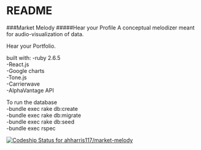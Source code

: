# README
###Market Melody
#####Hear your Profile
A conceptual melodizer meant for audio-visualization of data.

Hear your Portfolio.

built with:
-ruby 2.6.5  
-React.js   
-Google charts   
-Tone.js   
-Carrierwave    
-AlphaVantage API   

To run the database   
-bundle exec rake db:create   
-bundle exec rake db:migrate   
-bundle exec rake db:seed   
-bundle exec rspec   


[![Codeship Status for ahharris117/market-melody](https://app.codeship.com/projects/d5b72ac0-7082-0138-326d-16f1b1567469/status?branch=master)](https://app.codeship.com/projects/395275)
